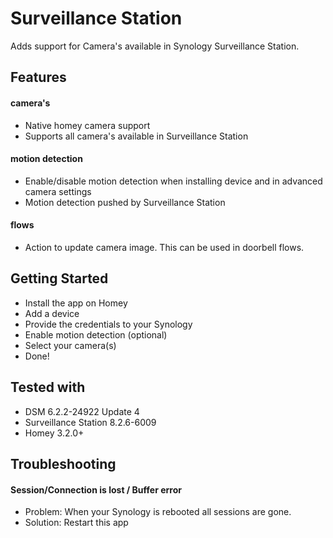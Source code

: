 # Surveillance Station

Adds support for Camera's available in Synology Surveillance Station.

## Features

#### camera's
* Native homey camera support
* Supports all camera's available in Surveillance Station

#### motion detection
* Enable/disable motion detection when installing device and in advanced camera settings
* Motion detection pushed by Surveillance Station

#### flows
* Action to update camera image. This can be used in doorbell flows.

## Getting Started
* Install the app on Homey
* Add a device
* Provide the credentials to your Synology
* Enable motion detection (optional)
* Select your camera(s)
* Done!

## Tested with
* DSM 6.2.2-24922 Update 4
* Surveillance Station 8.2.6-6009
* Homey 3.2.0+

## Troubleshooting

#### Session/Connection is lost / Buffer error
* Problem: When your Synology is rebooted all sessions are gone.
* Solution: Restart this app
